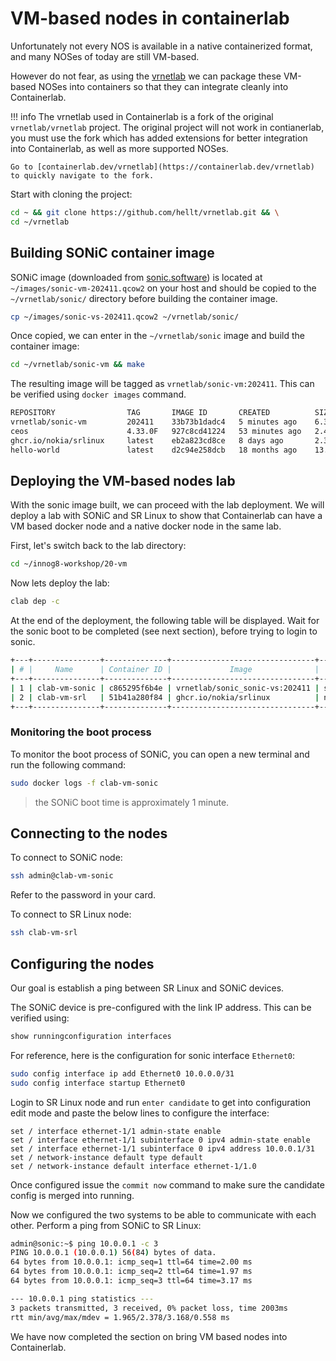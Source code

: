 # VM-based nodes in containerlab

Unfortunately not every NOS is available in a native containerized format, and many NOSes of today are still VM-based.

However do not fear, as using the [vrnetlab](https://github.com/hellt/vrnetlab) we can package these VM-based NOSes into containers so that they can integrate cleanly into Containerlab.

!!! info
    The vrnetlab used in Containerlab is a fork of the original `vrnetlab/vrnetlab` project. The original project will not work in contianerlab, you must use the fork which has added extensions for better integration into Containerlab, as well as more supported NOSes.

    Go to [containerlab.dev/vrnetlab](https://containerlab.dev/vrnetlab) to quickly navigate to the fork.

Start with cloning the project:

```bash
cd ~ && git clone https://github.com/hellt/vrnetlab.git && \
cd ~/vrnetlab
```

## Building SONiC container image

SONiC image (downloaded from [sonic.software](https://sonic.software/)) is located at `~/images/sonic-vm-202411.qcow2` on your host and should be copied to the `~/vrnetlab/sonic/` directory before building the container image.

```bash
cp ~/images/sonic-vs-202411.qcow2 ~/vrnetlab/sonic/
```

Once copied, we can enter in the `~/vrnetlab/sonic` image and build the container image:

```bash
cd ~/vrnetlab/sonic-vm && make
```

The resulting image will be tagged as `vrnetlab/sonic-vm:202411`. This can be verified using `docker images` command.

```bash
REPOSITORY                TAG       IMAGE ID       CREATED          SIZE
vrnetlab/sonic-vm         202411    33b73b1dadc4   5 minutes ago    6.37GB
ceos                      4.33.0F   927c8cd41224   53 minutes ago   2.46GB
ghcr.io/nokia/srlinux     latest    eb2a823cd8ce   8 days ago       2.35GB
hello-world               latest    d2c94e258dcb   18 months ago    13.3kB
```

## Deploying the VM-based nodes lab

With the sonic image built, we can proceed with the lab deployment. We will deploy a lab with SONiC and SR Linux to show that Containerlab can have a VM based docker node and a native docker node in the same lab.

First, let's switch back to the lab directory:

```bash
cd ~/innog8-workshop/20-vm
```

Now lets deploy the lab:

```bash
clab dep -c
```

At the end of the deployment, the following table will be displayed. Wait for the sonic boot to be completed (see next section), before trying to login to sonic.

```bash
+---+---------------+--------------+--------------------------------+---------------+---------+----------------+----------------------+
| # |     Name      | Container ID |             Image              |     Kind      |  State  |  IPv4 Address  |     IPv6 Address     |
+---+---------------+--------------+--------------------------------+---------------+---------+----------------+----------------------+
| 1 | clab-vm-sonic | c865295f6b4e | vrnetlab/sonic_sonic-vs:202411 | sonic-vm      | running | 172.20.20.3/24 | 3fff:172:20:20::3/64 |
| 2 | clab-vm-srl   | 51b41a280f84 | ghcr.io/nokia/srlinux          | nokia_srlinux | running | 172.20.20.2/24 | 3fff:172:20:20::2/64 |
+---+---------------+--------------+--------------------------------+---------------+---------+----------------+----------------------+
```

### Monitoring the boot process

To monitor the boot process of SONiC, you can open a new terminal and run the following command:

```bash
sudo docker logs -f clab-vm-sonic
```

> the SONiC boot time is approximately 1 minute.

## Connecting to the nodes

To connect to SONiC node:

```bash
ssh admin@clab-vm-sonic
```

Refer to the password in your card.

To connect to SR Linux node:

```bash
ssh clab-vm-srl
```

## Configuring the nodes

Our goal is establish a ping between SR Linux and SONiC devices.

The SONiC device is pre-configured with the link IP address. This can be verified using:

```bash
show runningconfiguration interfaces
```

For reference, here is the configuration for sonic interface `Ethernet0`:

```bash
sudo config interface ip add Ethernet0 10.0.0.0/31
sudo config interface startup Ethernet0
```

Login to SR Linux node and run `enter candidate` to get into configuration edit mode and paste the below lines to configure the interface:

```srl
set / interface ethernet-1/1 admin-state enable
set / interface ethernet-1/1 subinterface 0 ipv4 admin-state enable
set / interface ethernet-1/1 subinterface 0 ipv4 address 10.0.0.1/31
set / network-instance default type default
set / network-instance default interface ethernet-1/1.0
```
Once configured issue the `commit now` command to make sure the candidate config is merged into running.

Now we configured the two systems to be able to communicate with each other. Perform a ping from SONiC to SR Linux:

```bash
admin@sonic:~$ ping 10.0.0.1 -c 3
PING 10.0.0.1 (10.0.0.1) 56(84) bytes of data.
64 bytes from 10.0.0.1: icmp_seq=1 ttl=64 time=2.00 ms
64 bytes from 10.0.0.1: icmp_seq=2 ttl=64 time=1.97 ms
64 bytes from 10.0.0.1: icmp_seq=3 ttl=64 time=3.17 ms

--- 10.0.0.1 ping statistics ---
3 packets transmitted, 3 received, 0% packet loss, time 2003ms
rtt min/avg/max/mdev = 1.965/2.378/3.168/0.558 ms
```

We have now completed the section on bring VM based nodes into Containerlab.
